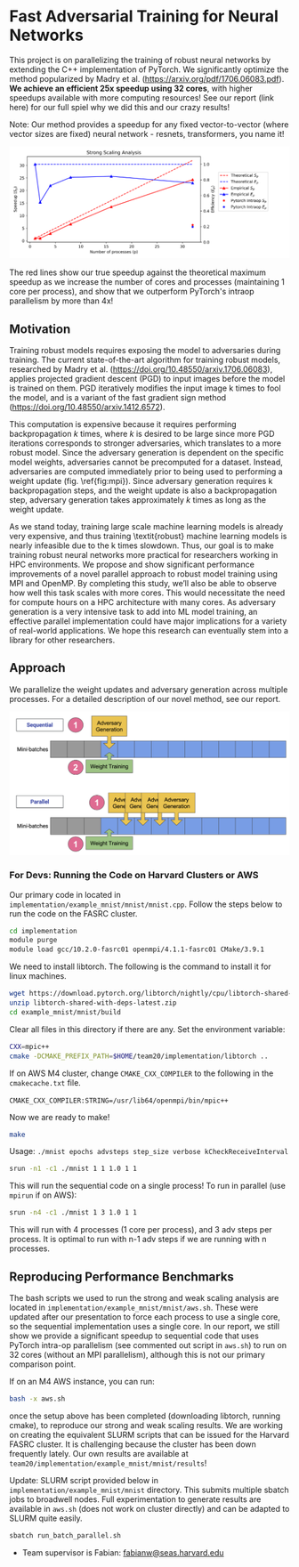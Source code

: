 # Fast Adversarial Training for Neural Networks

This project is on parallelizing the training of robust neural networks by extending the C++ implementation of PyTorch. We significantly optimize the method popularized by Madry et al. (https://arxiv.org/pdf/1706.06083.pdf). **We achieve an efficient 25x speedup using 32 cores**, with higher speedups available with more computing resources! See our report (link here) for our full spiel why we did this and our crazy results!

Note: Our method provides a speedup for any fixed vector-to-vector (where vector sizes are fixed) neural network - resnets, transformers, you name it!

![25x Speedup](figures/speedup_analysis.png)

The red lines show our true speedup against the theoretical maximum speedup as we increase the number of cores and processes (maintaining 1 core per process), and show that we outperform PyTorch's intraop parallelism by more than 4x!

## Motivation

Training robust models requires exposing the model to adversaries during training. The current state-of-the-art algorithm for training robust models, researched by Madry et al. (https://doi.org/10.48550/arxiv.1706.06083), applies projected gradient descent (PGD) to input images before the model is trained on them. PGD iteratively modifies the input image k times to fool the model, and is a variant of the fast gradient sign method (https://doi.org/10.48550/arxiv.1412.6572).
  
This computation is expensive because it requires performing backpropagation $k$ times, where $k$ is desired to be large since more PGD iterations corresponds to stronger adversaries, which translates to a more robust model. Since the adversary generation is dependent on the specific model weights, adversaries cannot be precomputed for a dataset. Instead, adversaries are computed immediately prior to being used to performing a weight update (fig. \ref{fig:mpi}). Since adversary generation requires k backpropagation steps, and the weight update is also a backpropagation step, adversary generation  takes approximately $k$ times as long as the weight update.
  
As we stand today, training large scale machine learning models is already very expensive, and thus training \textit{robust} machine learning models is nearly infeasible due to the k times slowdown. Thus, our goal is to make training robust neural networks more practical for researchers working in HPC environments. We propose and show significant performance improvements of a novel parallel approach to robust model training using MPI and OpenMP. By completing this study, we’ll also be able to observe how well this task scales with more cores. This would necessitate the need for compute hours on a HPC architecture with many cores. As adversary generation is a very intensive task to add into ML model training, an effective parallel implementation could have major implications for a variety of real-world applications. We hope this research can eventually stem into a library for other researchers.
  
## Approach

We parallelize the weight updates and adversary generation across multiple processes. For a detailed description of our novel method, see our report.

![25x Speedup](figures/mpi.png)

### For Devs: Running the Code on Harvard Clusters or AWS

Our primary code in located in `implementation/example_mnist/mnist/mnist.cpp`. Follow
the steps below to run the code on the FASRC cluster.

```bash
cd implementation
module purge
module load gcc/10.2.0-fasrc01 openmpi/4.1.1-fasrc01 CMake/3.9.1
```

We need to install libtorch. The following is the command to install it for linux machines.

```bash
wget https://download.pytorch.org/libtorch/nightly/cpu/libtorch-shared-with-deps-latest.zip
unzip libtorch-shared-with-deps-latest.zip
cd example_mnist/mnist/build
```

Clear all files in this directory if there are any. Set the environment variable:

```bash
CXX=mpic++
cmake -DCMAKE_PREFIX_PATH=$HOME/team20/implementation/libtorch ..
```

If on AWS M4 cluster, change `CMAKE_CXX_COMPILER` to the following in the 
`cmakecache.txt` file.

``CMAKE_CXX_COMPILER:STRING=/usr/lib64/openmpi/bin/mpic++``

Now we are ready to make!

```bash
make
```

Usage: `./mnist epochs advsteps step_size verbose kCheckReceiveInterval`

```bash
srun -n1 -c1 ./mnist 1 1 1.0 1 1
```

This will run the sequential code on a single process! To run in parallel
(use `mpirun` if on AWS):

```bash
srun -n4 -c1 ./mnist 1 3 1.0 1 1
```

This will run with 4 processes (1 core per process), and 3 adv steps per process. It is optimal
to run with n-1 adv steps if we are running with n processes.

## Reproducing Performance Benchmarks

The bash scripts we used to run the strong and weak scaling analysis 
are located in `implementation/example_mnist/mnist/aws.sh`. These were updated
after our presentation to force each process to use a single core, so the 
sequential implementation uses a single core. In our report, we still show we 
provide a significant speedup to sequential code that uses PyTorch intra-op
parallelism (see commented out script in `aws.sh`) to run on 32 cores 
(without an MPI parallelism), although this is not our primary comparison point.

If on an M4 AWS instance, you can run:

```bash
bash -x aws.sh
```

once the setup above has been completed (downloading libtorch, running cmake),
to reproduce our strong and weak scaling results. We are working on creating the 
equivalent SLURM scripts that can be issued for the Harvard FASRC cluster. It is 
challenging because the cluster has been down frequently lately. Our own results are
available at `team20/implementation/example_mnist/mnist/results`!

Update: SLURM script provided below in `implementation/example_mnist/mnist` directory. 
This submits multiple sbatch jobs to broadwell nodes. Full experimentation to generate
results are available in `aws.sh` (does not work on cluster directly) and can be adapted 
to SLURM quite easily.
```bash
sbatch run_batch_parallel.sh
```

* Team supervisor is Fabian: fabianw@seas.harvard.edu

